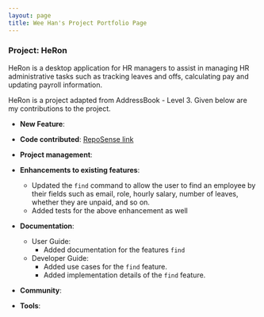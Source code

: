 ```yaml
---
layout: page
title: Wee Han's Project Portfolio Page
---
```


### Project: HeRon

HeRon is a desktop application for HR managers to assist in managing HR administrative tasks such as tracking leaves and offs, calculating pay and updating payroll information.

HeRon is a project adapted from AddressBook - Level 3.
Given below are my contributions to the project.

* **New Feature**:

* **Code contributed**: [RepoSense link](https://nus-cs2103-ay2122s1.github.io/tp-dashboard/?search=&sort=groupTitle&sortWithin=title&timeframe=commit&mergegroup=&groupSelect=groupByRepos&breakdown=true&checkedFileTypes=docs~functional-code~test-code~other&since=2021-09-17&tabOpen=true&tabType=authorship&tabAuthor=beefham&tabRepo=AY2122S1-CS2103T-F11-3%2Ftp%5Bmaster%5D&authorshipIsMergeGroup=false&authorshipFileTypes=&authorshipIsBinaryFileTypeChecked=false)

* **Project management**:

* **Enhancements to existing features**:
    - Updated the `find` command to allow the user to find an employee by their fields such as email, role, hourly salary, number of leaves, whether they are unpaid, and so on.
    - Added tests for the above enhancement as well
    
* **Documentation**:
    * User Guide:
        * Added documentation for the features `find`
    * Developer Guide:
        * Added use cases for the `find` feature.
        * Added implementation details of the `find` feature.

* **Community**:

* **Tools**:
